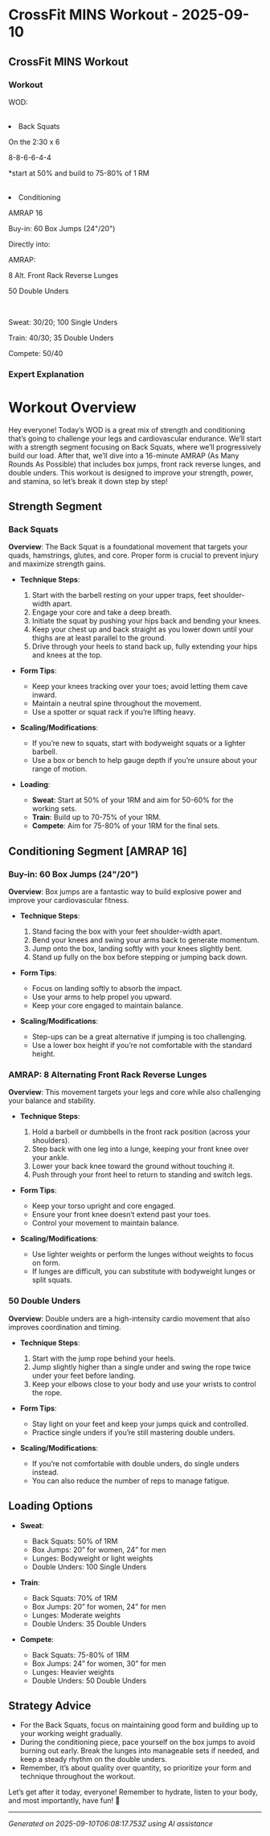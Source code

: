 # CrossFit MINS Workout - 2025-09-10

## CrossFit MINS Workout

### Workout
<p class="mb-2">WOD:</p><br><li class="ml-4">Back Squats</li><p class="mb-2">On the 2:30 x 6</p><p class="mb-2">8-8-6-6-4-4</p><p class="mb-2">*start at 50% and build to 75-80% of 1 RM</p><br><li class="ml-4">Conditioning</li><p class="mb-2">AMRAP 16</p><p class="mb-2">Buy-in: 60 Box Jumps (24"/20")</p><p class="mb-2">Directly into:</p><p class="mb-2">AMRAP:</p><p class="mb-2">8 Alt. Front Rack Reverse Lunges</p><p class="mb-2">50 Double Unders</p><br><p class="mb-2">Sweat: 30/20; 100 Single Unders</p><p class="mb-2">Train: 40/30; 35 Double Unders</p><p class="mb-2">Compete: 50/40</p>

### Expert Explanation
# Workout Overview

Hey everyone! Today’s WOD is a great mix of strength and conditioning that’s going to challenge your legs and cardiovascular endurance. We’ll start with a strength segment focusing on Back Squats, where we’ll progressively build our load. After that, we’ll dive into a 16-minute AMRAP (As Many Rounds As Possible) that includes box jumps, front rack reverse lunges, and double unders. This workout is designed to improve your strength, power, and stamina, so let’s break it down step by step!

## Strength Segment

### Back Squats

**Overview**: The Back Squat is a foundational movement that targets your quads, hamstrings, glutes, and core. Proper form is crucial to prevent injury and maximize strength gains.

- **Technique Steps**:
    1. Start with the barbell resting on your upper traps, feet shoulder-width apart.
    2. Engage your core and take a deep breath.
    3. Initiate the squat by pushing your hips back and bending your knees.
    4. Keep your chest up and back straight as you lower down until your thighs are at least parallel to the ground.
    5. Drive through your heels to stand back up, fully extending your hips and knees at the top.

- **Form Tips**:
    - Keep your knees tracking over your toes; avoid letting them cave inward.
    - Maintain a neutral spine throughout the movement.
    - Use a spotter or squat rack if you’re lifting heavy.

- **Scaling/Modifications**:
    - If you’re new to squats, start with bodyweight squats or a lighter barbell.
    - Use a box or bench to help gauge depth if you’re unsure about your range of motion.

- **Loading**:
    - **Sweat**: Start at 50% of your 1RM and aim for 50-60% for the working sets.
    - **Train**: Build up to 70-75% of your 1RM.
    - **Compete**: Aim for 75-80% of your 1RM for the final sets.

## Conditioning Segment [AMRAP 16]

### Buy-in: 60 Box Jumps (24"/20")

**Overview**: Box jumps are a fantastic way to build explosive power and improve your cardiovascular fitness. 

- **Technique Steps**:
    1. Stand facing the box with your feet shoulder-width apart.
    2. Bend your knees and swing your arms back to generate momentum.
    3. Jump onto the box, landing softly with your knees slightly bent.
    4. Stand up fully on the box before stepping or jumping back down.

- **Form Tips**:
    - Focus on landing softly to absorb the impact.
    - Use your arms to help propel you upward.
    - Keep your core engaged to maintain balance.

- **Scaling/Modifications**:
    - Step-ups can be a great alternative if jumping is too challenging.
    - Use a lower box height if you’re not comfortable with the standard height.

### AMRAP: 8 Alternating Front Rack Reverse Lunges

**Overview**: This movement targets your legs and core while also challenging your balance and stability.

- **Technique Steps**:
    1. Hold a barbell or dumbbells in the front rack position (across your shoulders).
    2. Step back with one leg into a lunge, keeping your front knee over your ankle.
    3. Lower your back knee toward the ground without touching it.
    4. Push through your front heel to return to standing and switch legs.

- **Form Tips**:
    - Keep your torso upright and core engaged.
    - Ensure your front knee doesn’t extend past your toes.
    - Control your movement to maintain balance.

- **Scaling/Modifications**:
    - Use lighter weights or perform the lunges without weights to focus on form.
    - If lunges are difficult, you can substitute with bodyweight lunges or split squats.

### 50 Double Unders

**Overview**: Double unders are a high-intensity cardio movement that also improves coordination and timing.

- **Technique Steps**:
    1. Start with the jump rope behind your heels.
    2. Jump slightly higher than a single under and swing the rope twice under your feet before landing.
    3. Keep your elbows close to your body and use your wrists to control the rope.

- **Form Tips**:
    - Stay light on your feet and keep your jumps quick and controlled.
    - Practice single unders if you’re still mastering double unders.

- **Scaling/Modifications**:
    - If you’re not comfortable with double unders, do single unders instead.
    - You can also reduce the number of reps to manage fatigue.

## Loading Options

- **Sweat**: 
    - Back Squats: 50% of 1RM
    - Box Jumps: 20” for women, 24” for men
    - Lunges: Bodyweight or light weights
    - Double Unders: 100 Single Unders

- **Train**: 
    - Back Squats: 70% of 1RM
    - Box Jumps: 20” for women, 24” for men
    - Lunges: Moderate weights
    - Double Unders: 35 Double Unders

- **Compete**: 
    - Back Squats: 75-80% of 1RM
    - Box Jumps: 24” for women, 30” for men
    - Lunges: Heavier weights
    - Double Unders: 50 Double Unders

## Strategy Advice

- For the Back Squats, focus on maintaining good form and building up to your working weight gradually.
- During the conditioning piece, pace yourself on the box jumps to avoid burning out early. Break the lunges into manageable sets if needed, and keep a steady rhythm on the double unders.
- Remember, it’s about quality over quantity, so prioritize your form and technique throughout the workout.

Let’s get after it today, everyone! Remember to hydrate, listen to your body, and most importantly, have fun! 💪

---
*Generated on 2025-09-10T06:08:17.753Z using AI assistance*
